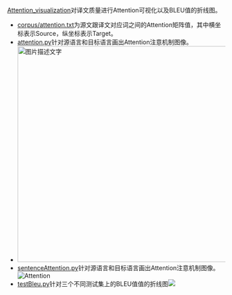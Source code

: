 [Attention_visualization](https://github.com/Shajiu/NLP_Machine-Translation/tree/master/Attention_visualization)对译文质量进行Attention可视化以及BLEU值的折线图。
- [corpus/attention.txt](https://github.com/Shajiu/NaturalLanguageProcessing/blob/master/MachineTranslation/AttentionVisualization/data/attention.txt)为源文跟译文对应词之间的Attention矩阵值，其中横坐标表示Source，纵坐标表示Target。
- [attention.py](https://github.com/Shajiu/NaturalLanguageProcessing/blob/master/MachineTranslation/AttentionVisualization/attention.py)针对源语言和目标语言画出Attention注意机制图像。
- <img src="https://github.com/Shajiu/NaturalLanguageProcessing/blob/master/MachineTranslation/AttentionVisualization/result/Attention.source.png" width="500" height="500" alt="图片描述文字"/>
- [sentenceAttention.py](https://github.com/Shajiu/NaturalLanguageProcessing/blob/master/MachineTranslation/AttentionVisualization/sentenceAttention.py)针对源语言和目标语言画出Attention注意机制图像。![Attention](https://github.com/Shajiu/NaturalLanguageProcessing/blob/master/MachineTranslation/AttentionVisualization/result/snsHeatmapNormal.png)
- [testBleu.py](https://github.com/Shajiu/NaturalLanguageProcessing/blob/master/MachineTranslation/AttentionVisualization/testBleu.py)针对三个不同测试集上的BLEU值值的折线图![](https://github.com/Shajiu/NaturalLanguageProcessing/blob/master/MachineTranslation/AttentionVisualization/result/easyplot.png)
